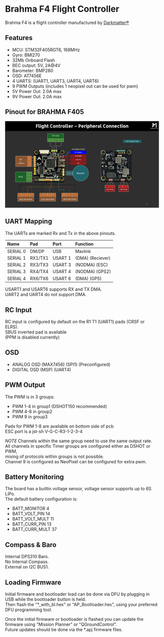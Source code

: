 
# Brahma F4 Flight Controller

Brahma F4 is a flight controller manufactured by [Darkmatter®](https://thedarkmatter.in)

## Features

- MCU: STM32F405RGT6, 168MHz
- Gyro: BMI270
- 32Mb Onboard Flash
- BEC output: 5V, 2A@4V
- Barometer: BMP280
- OSD: AT7456E
- 4 UARTS: (UART1, UART3, UART4, UART6)
- 9 PWM Outputs (includes 1 neopixel out can be used for pwm)
- 5V Power Out: 2.0A max
- 9V Power Out: 2.0A max



## Pinout for BRAHMA F405

![BrahmaF405](BRAHMA_F405-diagram.jpg "DM_BrahmaF4")



## UART Mapping

The UARTs are marked Rx and Tx in the above pinouts.

| Name     | Pad      | Port    |     Function        |
| :------- | :------- | :------ | :------------------ |
| SERIAL 0 | DM/DP    | USB     |  Mavlink            |
| SERIAL 1 | RX1/TX1  | USART 1 | (DMA)   (Reciever)  |
| SERIAL 2 | RX3/TX3  | USART 3 | (NODMA) (ESC)       |
| SERIAL 3 | RX4/TX4  | USART 4 | (NODMA) (GPS2)     |
| SERIAL 4 | RX6/TX6  | USART 6 | (DMA)   (GPS)       |

USART1 and USART6 supports RX and TX DMA.  
UART2 and UART4 do not support DMA.  


## RC Input

 RC input is configured by default on the R1 T1 (UART1) pads (CRSF or ELRS).  
 SBUS inverted pad is available  
 (PPM is disabled currently)  


## OSD
- ANALOG OSD (MAX7456) (SPI1) (Preconfigured)  
- DIGITAL OSD (MSP)    (UART4)  


## PWM Output

The PWM is in 3 groups:

- PWM 1-4 in group1 (DSHOT150 recommended)
- PWM 4-8 in group2
- PWM 9   in group3

 Pads for PWM 1-8 are available on bottom side of pcb  
 ESC port is a jst-sh V-G-C-R3-1-2-3-4  

*NOTE*
 Channels within the same group need to use the same output rate.  
 All channels in specific Timer groups are configured either as DSHOT or PWM,  
 mixing of protocols within groups is not possible.  
 Channel 9 is configured as NeoPixel can be configured for extra pwm.  


## Battery Monitoring

The board has a builtin voltage sensor, voltage sensor supports up to 6S LiPo.  
The default battery configuration is:  

- BATT_MONITOR 4
- BATT_VOLT_PIN 14
- BATT_VOLT_MULT 11
- BATT_CURR_PIN 13
- BATT_CURR_MULT 37


## Compass & Baro

 Internal DPS310 Baro.  
 No Internal Compass.  
 External on I2C BUS1.  


## Loading Firmware

 Initial firmware and bootloader load can be done via DFU by plugging in USB while the bootloader button is held.  
 Then flash the "*_with_bl.hex" or "AP_Bootloader.hex", using your preferred DFU programming tool.  

 Once the initial firmware or bootloader is flashed you can update the firmware using "Mission Planner" or "QGroundControl".  
 Future updates should be done via the *.apj firmware files.
